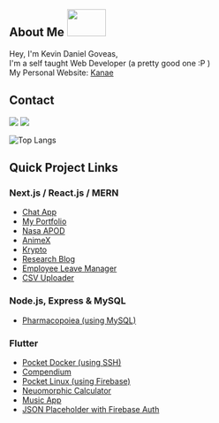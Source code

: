 ## About Me <img src="https://media.giphy.com/media/26Ff7B0NIgs0Td2sE/giphy.gif" height="49" width="70">
Hey, I'm Kevin Daniel Goveas, <br/>
I'm a self taught Web Developer (a pretty good one :P )<br/>
My Personal Website: [Kanae](https://kanae-portfolio.vercel.app/) 

## Contact
<a href="mailto:kevdanngovead@gmail.com"><img src="https://img.shields.io/badge/Gmail-D14836?style=for-the-badge&logo=gmail&logoColor=white"></a> <a href="https://www.linkedin.com/in/kevkanae"><img src="https://img.shields.io/badge/LinkedIn-0077B5?style=for-the-badge&logo=linkedin&logoColor=white"></a> 

![Top Langs](https://github-readme-stats.vercel.app/api/top-langs/?username=kevkanae)

## Quick Project Links
### Next.js / React.js / MERN
- [Chat App](https://github.com/kevkanae/Chat-App)
- [My Portfolio](https://github.com/kevkanae/kanae-portfolio)
- [Nasa APOD](https://github.com/kevkanae/nasa-apod-ReactJS)  
- [AnimeX](https://github.com/kevkanae/Anime-List)
- [Krypto](https://github.com/kevkanae/krypto)
- [Research Blog](https://github.com/kevkanae/BloggerWeb)
- [Employee Leave Manager](https://github.com/kevkanae/Employee-Leave-Manager)
- [CSV Uploader](https://github.com/kevkanae/csv-upload)

### Node.js, Express & MySQL
- [Pharmacopoiea (using MySQL)](https://github.com/kevkanae/Pharmacopoeia)

### Flutter
- [Pocket Docker (using SSH)](https://github.com/kevkanae/pocket_docker) 
- [Compendium](https://github.com/kevkanae/Compendium)
- [Pocket Linux (using Firebase)](https://github.com/kevkanae/Terminal_App)
- [Neuomorphic Calculator](https://github.com/kevkanae/Flutter-Calculator)
- [Music App](https://github.com/kevkanae/music_app)
- [JSON Placeholder with Firebase Auth](https://github.com/kevkanae/flutter-JSON-Firebase)
